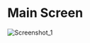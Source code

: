 # Main Screen
![Screenshot_1](https://user-images.githubusercontent.com/106491131/175114777-104acdf7-b211-4ffe-b7bb-8ae79f843fbc.png)